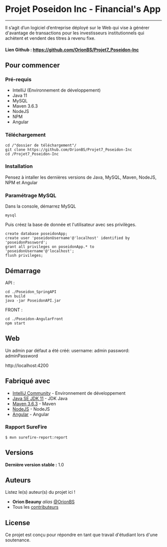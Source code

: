 # Projet Poseidon Inc - Financial's App
***

Il s’agit d’un logiciel d’entreprise déployé sur le Web qui vise à générer d'avantage de transactions pour les investisseurs institutionnels qui achètent et vendent des titres à revenu fixe.

#### Lien Github : https://github.com/OrionBS/Projet7_Poseidon-Inc

## Pour commencer

### Pré-requis

- IntelliJ (Environnement de développement)
- Java 11
- MySQL
- Maven 3.6.3
- NodeJS
- NPM
- Angular

### Téléchargement

```
cd /"dossier de téléchargement"/
git clone https://github.com/OrionBS/Projet7_Poseidon-Inc
cd /Projet7_Poseidon-Inc
```

### Installation

Pensez à intaller les dernières versions de Java, MySQL, Maven, NodeJS, NPM et Angular

### Paramétrage MySQL

Dans la console, démarrez MySQL
```
mysql
```
Puis créez la base de donnée et l'utilisateur avec ses privilèges.
```
create database poseidonApp;
create user 'poseidonUsername'@'localhost' identified by 'poseidonPassword';
grant all privileges on poseidonApp.* to 'poseidonUsername'@'localhost';
flush privileges;
```

## Démarrage

API :

```
cd ./Poseidon_SpringAPI
mvn build
java -jar PoseidonAPI.jar
```

FRONT :

```
cd ./Poseidon-AngularFront
npm start
```

## Web

Un admin par défaut a été créé:
username: admin
password: adminPassword

http://localhost:4200

## Fabriqué avec

* [IntelliJ Community](https://www.jetbrains.com/idea/download/#section=windows) - Environnement de développement
* [Java SE JDK 11](https://www.oracle.com/java/technologies/javase-jdk11-downloads.html) - JDK Java
* [Maven 3.6.3](http://maven.apache.org/download.cgi) - Maven
* [NodeJS](https://nodejs.org/en/) - NodeJS
* [Angular](https://angular.io/) - Angular

### Rapport SureFire

```
$ mvn surefire-report:report
```

## Versions

**Dernière version stable :** 1.0

## Auteurs
Listez le(s) auteur(s) du projet ici !
* **Orion Beauny** _alias_ [@OrionBS](https://github.com/OrionBS)
* Tous les [contributeurs](https://github.com/OrionBS/Projet5_SafetyNet/contributors)

## License

Ce projet est conçu pour répondre en tant que travail d'étudiant lors d'une soutenance.


